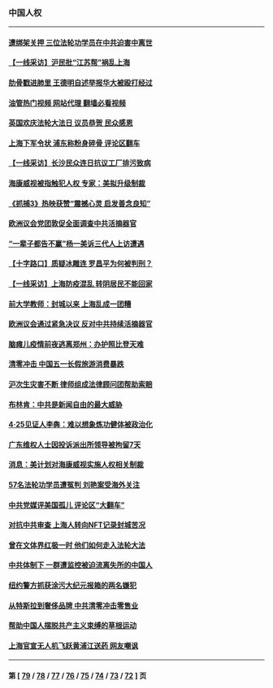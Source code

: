 ### 中国人权
---
#### [遭绑架关押 三位法轮功学员在中共迫害中离世](../../pages/ncid278/n13727134.md?05100445) 
#### [【一线采访】沪民批“江苏帮”祸乱上海](../../pages/ncid278/n13731242.md?05100445) 
#### [肋骨戳进肺里 王德明自述举报华大被殴打经过](../../pages/ncid278/n13730815.md?05100445) 
#### [油管热门视频 网站代理 翻墙必看视频](http://209.222.30.114:81/youtube.html?05100445)
#### [英国欢庆法轮大法日 议员恭贺 民众感恩](../../pages/ncid278/n13730266.md?05100445) 
#### [上海下军令状 浦东称粉身碎骨 评论区翻车](../../pages/ncid278/n13729974.md?05100445) 
#### [【一线采访】长沙民众连日抗议工厂排污致病](../../pages/ncid278/n13729392.md?05100445) 
#### [海康威视被指触犯人权 专家：美拟升级制裁](../../pages/ncid278/n13729009.md?05100445) 
#### [《抓捕3》热映获赞“震撼心灵 启发善念良知”](../../pages/ncid278/n13729129.md?05100445) 
#### [欧洲议会党团敦促全面调查中共活摘器官](../../pages/ncid278/n13729021.md?05100445) 
#### [“一辈子都告不赢”杨一美诉三代人上访遭遇](../../pages/ncid278/n13728969.md?05100445) 
#### [【十字路口】质疑冰雕连 罗昌平为何被判刑？](../../pages/ncid278/n13728739.md?05100445) 
#### [【一线采访】上海防疫混乱 转阴居民不能回家](../../pages/ncid278/n13728726.md?05100445) 
#### [前大学教师：封城以来 上海乱成一团糟](../../pages/ncid278/n13728515.md?05100445) 
#### [欧洲议会通过紧急决议 反对中共持续活摘器官](../../pages/ncid278/n13728211.md?05100445) 
#### [脑瘫儿疫情前夜逃离郑州：办护照比登天难](../../pages/ncid278/n13728232.md?05100445) 
#### [清零冲击 中国五一长假旅游消费暴跌](../../pages/ncid278/n13727808.md?05100445) 
#### [沪次生灾害不断 律师组成法律顾问团帮助索赔](../../pages/ncid278/n13727729.md?05100445) 
#### [布林肯：中共是新闻自由的最大威胁](../../pages/ncid278/n13727223.md?05100445) 
#### [4‧25见证人李犇：难以想象炼功健体被政治化](../../pages/ncid278/n13726951.md?05100445) 
#### [广东维权人士因投诉派出所领导被拘留7天](../../pages/ncid278/n13727127.md?05100445) 
#### [消息：美计划对海康威视实施人权相关制裁](../../pages/ncid278/n13727090.md?05100445) 
#### [57名法轮功学员遭冤判 刘艳案受海外关注](../../pages/ncid278/n13726210.md?05100445) 
#### [中共党媒评美国孤儿 评论区“大翻车”](../../pages/ncid278/n13726953.md?05100445) 
#### [对抗中共审查 上海人转向NFT记录封城苦况](../../pages/ncid278/n13726776.md?05100445) 
#### [曾在文体界红极一时 他们如何走入法轮大法](../../pages/ncid278/n13725670.md?05100445) 
#### [中共体制下 一群遭监控被迫流离失所的中国人](../../pages/ncid278/n13725531.md?05100445) 
#### [纽约警方抓获涂污大纪元报箱的两名嫌犯](../../pages/ncid278/n13725794.md?05100445) 
#### [从特斯拉到奢侈品牌 中共清零冲击零售业](../../pages/ncid278/n13725698.md?05100445) 
#### [帮助中国人摆脱共产主义束缚的草根运动](../../pages/ncid278/n13725532.md?05100445) 
#### [上海官宣无人机飞跃黄浦江送药 网友嘲讽](../../pages/ncid278/n13725468.md?05100445) 

---
#### 第 [ [79](./79.md?05100445) / [78](./78.md?05100445) / [77](./77.md?05100445) / [76](./76.md?05100445) / [75](./75.md?05100445) / [74](./74.md?05100445) / [73](./73.md?05100445) / [72](./72.md?05100445) ] 页
